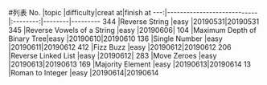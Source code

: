 #列表
No. |topic                       |difficulty|creat at|finish at
---:|----------------------------|:--------:|--------|---------
344 |Reverse String              |easy      |20190531|20190531
345 |Reverse Vowels of a String  |easy      |20190606|
104 |Maximum Depth of Binary Tree|easy      |20190610|20190610
136 |Single Number               |easy      |20190611|20190612
412 |Fizz Buzz                   |easy      |20190612|20190612
206 |Reverse Linked List         |easy      |20190612|
283 |Move Zeroes                 |easy      |20190613|20190613
169 |Majority Element            |easy      |20190613|20190614
13  |Roman to Integer            |easy      |20190614|20190614
